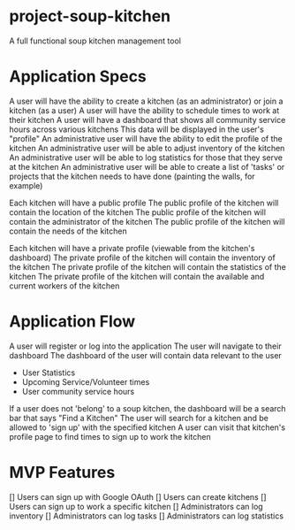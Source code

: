 # project-soup-kitchen
A full functional soup kitchen management tool

# Application Specs
A user will have the ability to create a kitchen (as an administrator) or join a kitchen (as a user)
A user will have the ability to schedule times to work at their kitchen
A user will have a dashboard that shows all community service hours across various kitchens
This data will be displayed in the user's "profile"
An administrative user will have the ability to edit the profile of the kitchen
An administrative user will be able to adjust inventory of the kitchen
An administrative user will be able to log statistics for those that they serve at the kitchen
An administrative user will be able to create a list of 'tasks' or projects that the kitchen needs to have done (painting the walls, for example)

Each kitchen will have a public profile
The public profile of the kitchen will contain the location of the kitchen
The public profile of the kitchen will contain the administrator of the kitchen
The public profile of the kitchen will contain the needs of the kitchen

Each kitchen will have a private profile (viewable from the kitchen's dashboard)
The private profile of the kitchen will contain the inventory of the kitchen
The private profile of the kitchen will contain the statistics of the kitchen
The private profile of the kitchen will contain the available and current workers of the kitchen

# Application Flow
A user will register or log into the application
The user will navigate to their dashboard
The dashboard of the user will contain data relevant to the user
* User Statistics
* Upcoming Service/Volunteer times
* User community service hours

If a user does not 'belong' to a soup kitchen, the dashboard will be a search bar that says "Find a Kitchen"
The user will search for a kitchen and be allowed to 'sign up' with the specified kitchen
A user can visit that kitchen's profile page to find times to sign up to work the kitchen

# MVP Features
[] Users can sign up with Google OAuth
[] Users can create kitchens
[] Users can sign up to work a specific kitchen
[] Administrators can log inventory
[] Administrators can log tasks
[] Administrators can log statistics
